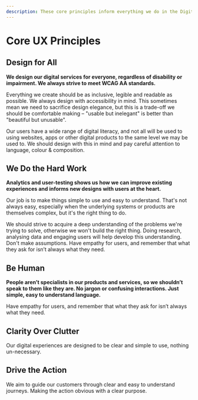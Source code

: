 ```yaml
---
description: These core principles inform everything we do in the Digital Studio.
---
```


# Core UX Principles

## Design for All

**We design our digital services for everyone, regardless of disability or impairment. We always strive to meet WCAG AA standards.**

Everything we create should be as inclusive, legible and readable as possible. We always design with accessibility in mind. This sometimes mean we need to sacrifice design elegance, but this is a trade-off we should be comfortable making – "usable but inelegant" is better than "beautiful but unusable".

Our users have a wide range of digital literacy, and not all will be used to using websites, apps or other digital products to the same level we may be used to. We should design with this in mind and pay careful attention to language, colour & composition.

## We Do the Hard Work

**Analytics and user-testing shows us how we can improve existing experiences and informs new designs with users at the heart.**

Our job is to make things simple to use and easy to understand. That's not always easy, especially when the underlying systems or products are themselves complex, but it's the right thing to do.

We should strive to acquire a deep understanding of the problems we're trying to solve, otherwise we won't build the right thing. Doing research, analysing data and engaging users will help develop this understanding. Don't make assumptions. Have empathy for users, and remember that what they ask for isn’t always what they need.

## Be Human

**People aren’t specialists in our products and services, so we shouldn’t speak to them like they are. No jargon or confusing interactions. Just simple, easy to understand language.**

Have empathy for users, and remember that what they ask for isn’t always what they need.

## Clarity Over Clutter

Our digital experiences are designed to be clear and simple to use, nothing un-necessary.

## Drive the Action

We aim to guide our customers through clear and easy to understand journeys. Making the action obvious with a clear purpose.

